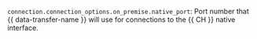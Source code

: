 `connection.connection_options.on_premise.native_port`: Port number that {{ data-transfer-name }} will use for connections to the {{ CH }} native interface.
